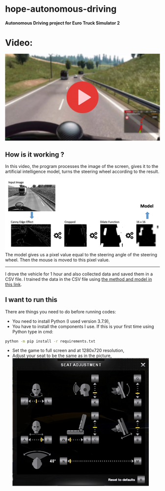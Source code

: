 # hope-autonomous-driving

#### Autonomous Driving project for Euro Truck Simulator 2

# Video:

[![working](thumbnail.png)](https://youtu.be/xuVT6097cig)

## How is it working ?

In this video, the program processes the image of the screen, gives it to the artificial intelligence model, turns the steering wheel according to the result.

![vision](1.png)
The model gives us a pixel value equal to the steering angle of the steering wheel. Then the mouse is moved to this pixel value.

----

I drove the vehicle for 1 hour and also collected data and saved them in a CSV file. I trained the data in the CSV file using [the method and model in this link](https://vijayabhaskar96.medium.com/tutorial-on-keras-flow-from-dataframe-1fd4493d237c). 

## I want to run this

There are things you need to do before running codes:
- You need to install Python (I used version 3.7.9),
- You have to install the components I use. If this is your first time using Python type in cmd:
```bash
python -m pip install -r requirements.txt
```
- Set the game to full screen and at 1280x720 resolution,
- Adjust your seat to be the same as in the picture,
![seat](2.png)
